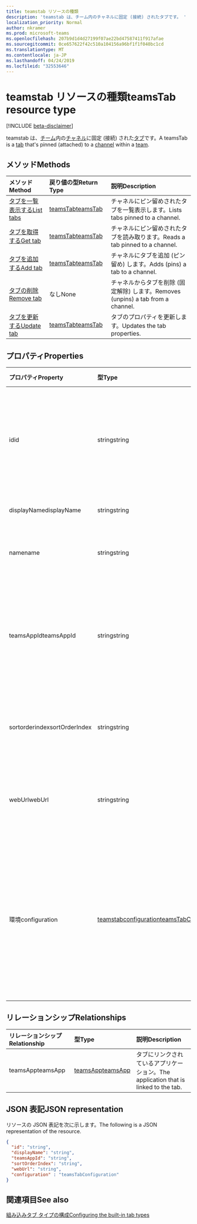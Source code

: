 ```yaml
---
title: teamstab リソースの種類
description: 'teamstab は、チーム内のチャネルに固定 (接続) されたタブです。 '
localization_priority: Normal
author: nkramer
ms.prod: microsoft-teams
ms.openlocfilehash: 207b9d1d4d27199f07ae22bd47587411f917afae
ms.sourcegitcommit: 0ce657622f42c510a104156a96bf1f1f040bc1cd
ms.translationtype: MT
ms.contentlocale: ja-JP
ms.lasthandoff: 04/24/2019
ms.locfileid: "32553646"
---
```

# <a name="teamstab-resource-type"></a><span data-ttu-id="e6d5b-103">teamstab リソースの種類</span><span class="sxs-lookup"><span data-stu-id="e6d5b-103">teamsTab resource type</span></span>

[!INCLUDE [beta-disclaimer](../../includes/beta-disclaimer.md)]

<span data-ttu-id="e6d5b-104">teamstab は、[チーム](team.md)内の[チャネル](channel.md)に固定 (接続) された[タブ](../resources/teamstab.md)です。</span><span class="sxs-lookup"><span data-stu-id="e6d5b-104">A teamsTab is a [tab](../resources/teamstab.md) that's pinned (attached) to a [channel](channel.md) within a [team](team.md).</span></span> 

## <a name="methods"></a><span data-ttu-id="e6d5b-105">メソッド</span><span class="sxs-lookup"><span data-stu-id="e6d5b-105">Methods</span></span>

| <span data-ttu-id="e6d5b-106">メソッド</span><span class="sxs-lookup"><span data-stu-id="e6d5b-106">Method</span></span>       | <span data-ttu-id="e6d5b-107">戻り値の型</span><span class="sxs-lookup"><span data-stu-id="e6d5b-107">Return Type</span></span>  |<span data-ttu-id="e6d5b-108">説明</span><span class="sxs-lookup"><span data-stu-id="e6d5b-108">Description</span></span>|
|:---------------|:--------|:----------|
|[<span data-ttu-id="e6d5b-109">タブを一覧表示する</span><span class="sxs-lookup"><span data-stu-id="e6d5b-109">List tabs</span></span>](../api/teamstab-list.md) | [<span data-ttu-id="e6d5b-110">teamsTab</span><span class="sxs-lookup"><span data-stu-id="e6d5b-110">teamsTab</span></span>](teamstab.md) | <span data-ttu-id="e6d5b-111">チャネルにピン留めされたタブを一覧表示します。</span><span class="sxs-lookup"><span data-stu-id="e6d5b-111">Lists tabs pinned to a channel.</span></span>|
|[<span data-ttu-id="e6d5b-112">タブを取得する</span><span class="sxs-lookup"><span data-stu-id="e6d5b-112">Get tab</span></span>](../api/teamstab-get.md) | [<span data-ttu-id="e6d5b-113">teamsTab</span><span class="sxs-lookup"><span data-stu-id="e6d5b-113">teamsTab</span></span>](teamstab.md) | <span data-ttu-id="e6d5b-114">チャネルにピン留めされたタブを読み取ります。</span><span class="sxs-lookup"><span data-stu-id="e6d5b-114">Reads a tab pinned to a channel.</span></span>|
|[<span data-ttu-id="e6d5b-115">タブを追加する</span><span class="sxs-lookup"><span data-stu-id="e6d5b-115">Add tab</span></span>](../api/teamstab-add.md) | [<span data-ttu-id="e6d5b-116">teamsTab</span><span class="sxs-lookup"><span data-stu-id="e6d5b-116">teamsTab</span></span>](teamstab.md) | <span data-ttu-id="e6d5b-117">チャネルにタブを追加 (ピン留め) します。</span><span class="sxs-lookup"><span data-stu-id="e6d5b-117">Adds (pins) a tab to a channel.</span></span>|
|[<span data-ttu-id="e6d5b-118">タブの削除</span><span class="sxs-lookup"><span data-stu-id="e6d5b-118">Remove tab</span></span>](../api/teamstab-delete.md) | <span data-ttu-id="e6d5b-119">なし</span><span class="sxs-lookup"><span data-stu-id="e6d5b-119">None</span></span> | <span data-ttu-id="e6d5b-120">チャネルからタブを削除 (固定解除) します。</span><span class="sxs-lookup"><span data-stu-id="e6d5b-120">Removes (unpins) a tab from a channel.</span></span>|
|[<span data-ttu-id="e6d5b-121">タブを更新する</span><span class="sxs-lookup"><span data-stu-id="e6d5b-121">Update tab</span></span>](../api/teamstab-update.md) | [<span data-ttu-id="e6d5b-122">teamsTab</span><span class="sxs-lookup"><span data-stu-id="e6d5b-122">teamsTab</span></span>](teamstab.md) | <span data-ttu-id="e6d5b-123">タブのプロパティを更新します。</span><span class="sxs-lookup"><span data-stu-id="e6d5b-123">Updates the tab properties.</span></span>|


## <a name="properties"></a><span data-ttu-id="e6d5b-124">プロパティ</span><span class="sxs-lookup"><span data-stu-id="e6d5b-124">Properties</span></span>

|<span data-ttu-id="e6d5b-125">プロパティ</span><span class="sxs-lookup"><span data-stu-id="e6d5b-125">Property</span></span>|<span data-ttu-id="e6d5b-126">型</span><span class="sxs-lookup"><span data-stu-id="e6d5b-126">Type</span></span>|<span data-ttu-id="e6d5b-127">説明</span><span class="sxs-lookup"><span data-stu-id="e6d5b-127">Description</span></span>|
|:---------------|:--------|:----------|
|  <span data-ttu-id="e6d5b-128">id</span><span class="sxs-lookup"><span data-stu-id="e6d5b-128">id</span></span>              |   <span data-ttu-id="e6d5b-129">string</span><span class="sxs-lookup"><span data-stu-id="e6d5b-129">string</span></span>                  |  <span data-ttu-id="e6d5b-130">チャネルタブの特定のインスタンスを一意に識別する識別子。読み取り専用。</span><span class="sxs-lookup"><span data-stu-id="e6d5b-130">Identifier that uniquely identifies a specific instance of a channel tab. Read only.</span></span>     |
|  <span data-ttu-id="e6d5b-131">displayName</span><span class="sxs-lookup"><span data-stu-id="e6d5b-131">displayName</span></span>            |   <span data-ttu-id="e6d5b-132">string</span><span class="sxs-lookup"><span data-stu-id="e6d5b-132">string</span></span>                  |  <span data-ttu-id="e6d5b-133">タブの名前を指定します。</span><span class="sxs-lookup"><span data-stu-id="e6d5b-133">Name of the tab.</span></span>     |
|  <span data-ttu-id="e6d5b-134">name</span><span class="sxs-lookup"><span data-stu-id="e6d5b-134">name</span></span>            |   <span data-ttu-id="e6d5b-135">string</span><span class="sxs-lookup"><span data-stu-id="e6d5b-135">string</span></span>                  |  <span data-ttu-id="e6d5b-136">予定タブの名前を指定します。</span><span class="sxs-lookup"><span data-stu-id="e6d5b-136">(Deprecated) Name of the tab.</span></span>     |
|  <span data-ttu-id="e6d5b-137">teamsAppId</span><span class="sxs-lookup"><span data-stu-id="e6d5b-137">teamsAppId</span></span>           |   <span data-ttu-id="e6d5b-138">string</span><span class="sxs-lookup"><span data-stu-id="e6d5b-138">string</span></span>             |  <span data-ttu-id="e6d5b-139">タブのアプリ定義識別子。この値は、タブの作成後に変更することはできません。</span><span class="sxs-lookup"><span data-stu-id="e6d5b-139">App definition identifier of the tab. This value cannot be changed after tab creation.</span></span>     |
|  <span data-ttu-id="e6d5b-140">sortorderindex</span><span class="sxs-lookup"><span data-stu-id="e6d5b-140">sortOrderIndex</span></span>  |   <span data-ttu-id="e6d5b-141">string</span><span class="sxs-lookup"><span data-stu-id="e6d5b-141">string</span></span>                  |  <span data-ttu-id="e6d5b-142">タブの並べ替えに使用される順序のインデックスです。</span><span class="sxs-lookup"><span data-stu-id="e6d5b-142">Index of the order used for sorting tabs.</span></span>     |
|  <span data-ttu-id="e6d5b-143">webUrl</span><span class="sxs-lookup"><span data-stu-id="e6d5b-143">webUrl</span></span>          |   <span data-ttu-id="e6d5b-144">string</span><span class="sxs-lookup"><span data-stu-id="e6d5b-144">string</span></span>                  |  <span data-ttu-id="e6d5b-145">tab インスタンスのディープリンク url。</span><span class="sxs-lookup"><span data-stu-id="e6d5b-145">Deep link url of the tab instance.</span></span> <span data-ttu-id="e6d5b-146">読み取り専用です。</span><span class="sxs-lookup"><span data-stu-id="e6d5b-146">Read only.</span></span>     |
|  <span data-ttu-id="e6d5b-147">環境</span><span class="sxs-lookup"><span data-stu-id="e6d5b-147">configuration</span></span>        |   [<span data-ttu-id="e6d5b-148">teamstabconfiguration</span><span class="sxs-lookup"><span data-stu-id="e6d5b-148">teamsTabConfiguration</span></span>](teamstabconfiguration.md) |  <span data-ttu-id="e6d5b-149">タブに適用されるカスタム設定のコンテナーです。このプロパティが設定されると、タブは構成されたことを示します。</span><span class="sxs-lookup"><span data-stu-id="e6d5b-149">Container for custom settings applied to a tab. The tab is considered configured only once this property is set.</span></span>     |

## <a name="relationships"></a><span data-ttu-id="e6d5b-150">リレーションシップ</span><span class="sxs-lookup"><span data-stu-id="e6d5b-150">Relationships</span></span>

| <span data-ttu-id="e6d5b-151">リレーションシップ</span><span class="sxs-lookup"><span data-stu-id="e6d5b-151">Relationship</span></span> | <span data-ttu-id="e6d5b-152">型</span><span class="sxs-lookup"><span data-stu-id="e6d5b-152">Type</span></span>   | <span data-ttu-id="e6d5b-153">説明</span><span class="sxs-lookup"><span data-stu-id="e6d5b-153">Description</span></span> |
|:---------------|:--------|:----------|
|<span data-ttu-id="e6d5b-154">teamsApp</span><span class="sxs-lookup"><span data-stu-id="e6d5b-154">teamsApp</span></span>|[<span data-ttu-id="e6d5b-155">teamsApp</span><span class="sxs-lookup"><span data-stu-id="e6d5b-155">teamsApp</span></span>](teamsapp.md) | <span data-ttu-id="e6d5b-156">タブにリンクされているアプリケーション。</span><span class="sxs-lookup"><span data-stu-id="e6d5b-156">The application that is linked to the tab.</span></span> |

## <a name="json-representation"></a><span data-ttu-id="e6d5b-157">JSON 表記</span><span class="sxs-lookup"><span data-stu-id="e6d5b-157">JSON representation</span></span>

<span data-ttu-id="e6d5b-158">リソースの JSON 表記を次に示します。</span><span class="sxs-lookup"><span data-stu-id="e6d5b-158">The following is a JSON representation of the resource.</span></span>


<!-- {
  "blockType": "resource",
  "baseType": "microsoft.graph.entity",
  "@odata.type": "microsoft.graph.teamsTab"
}-->

```json
{  
  "id": "string",
  "displayName": "string",
  "teamsAppId": "string",
  "sortOrderIndex": "string",
  "webUrl": "string",
  "configuration" : "teamsTabConfiguration"
}

```

<!-- uuid: 8fcb5dbc-d5aa-4681-8e31-b001d5168d79
2015-10-25 14:57:30 UTC -->
<!--
{
  "type": "#page.annotation",
  "description": "teamsTab resource",
  "keywords": "",
  "section": "documentation",
  "tocPath": "",
  "suppressions": [
    "Error: /api-reference/beta/resources/teamstab.md:\r\n      Exception processing links.\r\n    System.ArgumentException: Link Definition was null. Link text: !INCLUDE [beta-disclaimer](../../includes/beta-disclaimer.md)\r\n      at ApiDoctor.Validation.DocFile.get_LinkDestinations()\r\n      at ApiDoctor.Validation.DocSet.ValidateLinks(Boolean includeWarnings, String[] relativePathForFiles, IssueLogger issues, Boolean requireFilenameCaseMatch, Boolean printOrphanedFiles)"
  ]
}
-->

## <a name="see-also"></a><span data-ttu-id="e6d5b-159">関連項目</span><span class="sxs-lookup"><span data-stu-id="e6d5b-159">See also</span></span>

[<span data-ttu-id="e6d5b-160">組み込みタブ タイプの構成</span><span class="sxs-lookup"><span data-stu-id="e6d5b-160">Configuring the built-in tab types</span></span>](/graph/teams-configuring-builtin-tabs)
